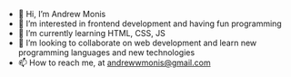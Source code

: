 - 👋 Hi, I’m Andrew Monis
- 👀 I’m interested in frontend development and having fun programming
- 🌱 I’m currently learning HTML, CSS, JS
- 💞️ I’m looking to collaborate on web development and learn new programming languages and new technologies 
- 📫 How to reach me, at andrewwmonis@gmail.com

<!---
5amonis7/5amonis7 is a ✨ special ✨ repository because its `README.md` (this file) appears on your GitHub profile.
You can click the Preview link to take a look at your changes.
--->
